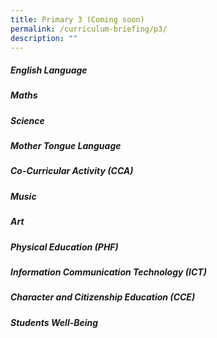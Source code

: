 ```yaml
---
title: Primary 3 (Coming soon)
permalink: /curriculum-briefing/p3/
description: ""
---
```

##### English Language


##### Maths


##### Science


##### Mother Tongue Language


##### Co-Curricular Activity (CCA)


##### Music


##### Art


##### Physical Education (PHF)


##### Information Communication Technology (ICT)


##### Character and Citizenship Education (CCE)


##### Students Well-Being
